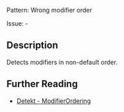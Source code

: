Pattern: Wrong modifier order

Issue: -

## Description

Detects modifiers in non-default order.

## Further Reading

* [Detekt - ModifierOrdering](https://detekt.github.io/detekt/formatting.html#modifierordering)
